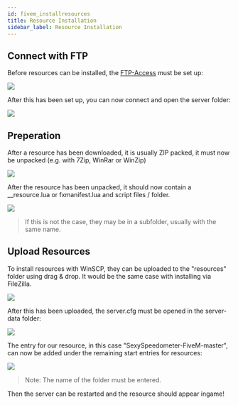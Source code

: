 ```yaml
---
id: fivem_installresources
title: Resource Installation
sidebar_label: Resource Installation
---
```


## Connect with FTP

Before resources can be installed, the [FTP-Access](gameserver_ftpaccess.md) must be set up:

![](https://screensaver01.zap-hosting.com/index.php/s/8TAyBqGcwFEf7Gz/preview)

After this has been set up, you can now connect and open the server folder:

![](https://screensaver01.zap-hosting.com/index.php/s/omjKDgFcn64rRMF/preview)


## Preperation

After a resource has been downloaded, it is usually ZIP packed, it must now be unpacked (e.g. with 7Zip, WinRar or WinZip)

![](https://screensaver01.zap-hosting.com/index.php/s/pEmFn5CCmxCGjT6/preview)

After the resource has been unpacked, it should now contain a __resource.lua or fxmanifest.lua and script files / folder.

![](https://screensaver01.zap-hosting.com/index.php/s/5ktPAckBr6bd8eP/preview)

> If this is not the case, they may be in a subfolder, usually with the same name.

## Upload Resources

To install resources with WinSCP, they can be uploaded to the "resources" folder using drag & drop.
It would be the same case with installing via FileZilla. 

![](https://screensaver01.zap-hosting.com/index.php/s/WTXHzAgDqcDqQR4/preview)

After this has been uploaded, the server.cfg must be opened in the server-data folder:

![](https://screensaver01.zap-hosting.com/index.php/s/eM8MtkZJCLg3gdz/preview)

The entry for our resource, in this case "SexySpeedometer-FiveM-master", can now be added under the remaining start entries for resources:

![](https://screensaver01.zap-hosting.com/index.php/s/bG6MFNZtsebkscm/preview)

> Note: The name of the folder must be entered.

Then the server can be restarted and the resource should appear ingame!
